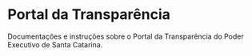 # Portal da Transparência
Documentações e instruções sobre o Portal da Transparência do Poder Executivo de Santa Catarina.
